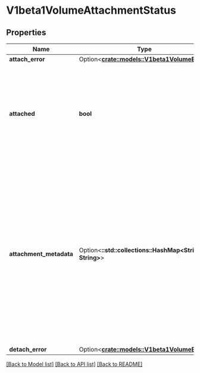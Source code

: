 # V1beta1VolumeAttachmentStatus

## Properties

Name | Type | Description | Notes
------------ | ------------- | ------------- | -------------
**attach_error** | Option<[**crate::models::V1beta1VolumeError**](v1beta1.VolumeError.md)> |  | [optional]
**attached** | **bool** | Indicates the volume is successfully attached. This field must only be set by the entity completing the attach operation, i.e. the external-attacher. | 
**attachment_metadata** | Option<**::std::collections::HashMap<String, String>**> | Upon successful attach, this field is populated with any information returned by the attach operation that must be passed into subsequent WaitForAttach or Mount calls. This field must only be set by the entity completing the attach operation, i.e. the external-attacher. | [optional]
**detach_error** | Option<[**crate::models::V1beta1VolumeError**](v1beta1.VolumeError.md)> |  | [optional]

[[Back to Model list]](../README.md#documentation-for-models) [[Back to API list]](../README.md#documentation-for-api-endpoints) [[Back to README]](../README.md)


